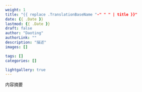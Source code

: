 ```yaml
---
weight: 1
title: "{{ replace .TranslationBaseName "-" " " | title }}"
date: {{ .Date }}
lastmod: {{ .Date }}
draft: false
author: "Daoting"
authorLink: ""
description: "描述"
images: []

tags: []
categories: []

lightgallery: true
---
```


内容摘要

<!--more-->
